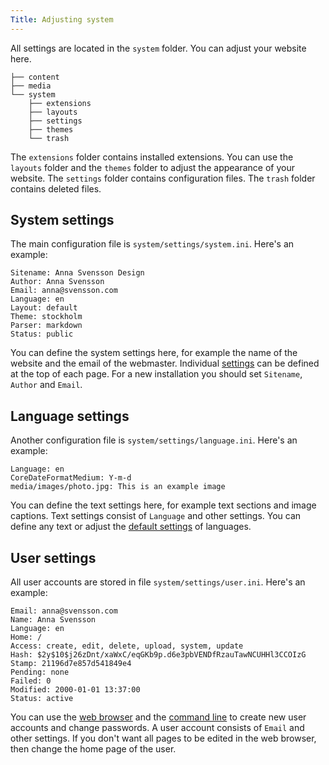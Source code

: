 ```yaml
---
Title: Adjusting system
---
```

All settings are located in the `system` folder. You can adjust your website here.

    ├── content
    ├── media
    └── system
        ├── extensions
        ├── layouts
        ├── settings
        ├── themes
        └── trash

The `extensions` folder contains installed extensions. You can use the `layouts` folder and the `themes` folder to adjust the appearance of your website. The `settings` folder contains configuration files. The `trash` folder contains deleted files.

## System settings

The main configuration file is `system/settings/system.ini`. Here's an example:

    Sitename: Anna Svensson Design
    Author: Anna Svensson
    Email: anna@svensson.com
    Language: en
    Layout: default
    Theme: stockholm
    Parser: markdown
    Status: public

You can define the system settings here, for example the name of the website and the email of the webmaster. Individual [settings](markdown-cheat-sheet#settings) can be defined at the top of each page. For a new installation you should set `Sitename`, `Author` and `Email`.

## Language settings

Another configuration file is `system/settings/language.ini`. Here's an example:

    Language: en
    CoreDateFormatMedium: Y-m-d
    media/images/photo.jpg: This is an example image

You can define the text settings here, for example text sections and image captions. Text settings consist of `Language` and other settings. You can define any text or adjust the [default settings](https://github.com/datenstrom/yellow-extensions/blob/master/source/english/english.txt) of languages.

## User settings

All user accounts are stored in file `system/settings/user.ini`. Here's an example:

    Email: anna@svensson.com
    Name: Anna Svensson
    Language: en
    Home: /
    Access: create, edit, delete, upload, system, update
    Hash: $2y$10$j26zDnt/xaWxC/eqGKb9p.d6e3pbVENDfRzauTawNCUHHl3CCOIzG
    Stamp: 21196d7e857d541849e4
    Pending: none
    Failed: 0
    Modified: 2000-01-01 13:37:00
    Status: active

You can use the [web browser](https://github.com/datenstrom/yellow-extensions/tree/master/source/edit) and the [command line](https://github.com/datenstrom/yellow-extensions/tree/master/source/command) to create new user accounts and change passwords. A user account consists of `Email` and other settings. If you don't want all pages to be edited in the web browser, then change the home page of the user.
